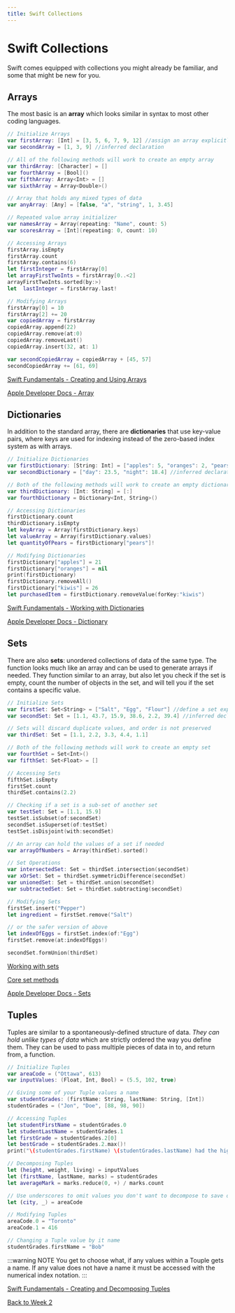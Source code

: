 ```yaml
---
title: Swift Collections
---
```


# Swift Collections

Swift comes equipped with collections you might already be familiar, and some that might be new for you.
<!-- [Gathering inventory with collections <Badge text='Linkedin Learning'/>](https://www.linkedin.com/learning/swift-5-essential-training/gathering-inventory-with-collections?u=2199673) -->

## Arrays

The most basic is an **array** which looks similar in syntax to most other coding languages.

```swift
// Initialize Arrays
var firstArray: [Int] = [3, 5, 6, 7, 9, 12] //assign an array explicitly
var secondArray = [1, 3, 9] //inferred declaration

// All of the following methods will work to create an empty array
var thirdArray: [Character] = []
var fourthArray = [Bool]()
var fifthArray: Array<Int> = []
var sixthArray = Array<Double>()

// Array that holds any mixed types of data
var anyArray: [Any] = [false, "a", "string", 1, 3.45]

// Repeated value array initializer
var namesArray = Array(repeating: "Name", count: 5)
var scoresArray = [Int](repeating: 0, count: 10)

// Accessing Arrays
firstArray.isEmpty
firstArray.count
firstArray.contains(6)
let firstInteger = firstArray[0]
let arrayFirstTwoInts = firstArray[0..<2]
arrayFirstTwoInts.sorted(by:>)
let  lastInteger = firstArray.last!

// Modifying Arrays
firstArray[0] = 10
firstArray[2] += 20
var copiedArray = firstArray
copiedArray.append(22)
copiedArray.remove(at:0)
copiedArray.removeLast()
copiedArray.insert(32, at: 1)

var secondCopiedArray = copiedArray + [45, 57]
secondCopiedArray += [61, 69]
```
<!-- [Swift Arrays <Badge text='Linkedin Learning'/>](https://www.linkedin.com/learning/swift-5-essential-training/swift-arrays?u=2199673) -->
<!-- [Core array methods <Badge text='Linkedin Learning'/>](https://www.linkedin.com/learning/swift-5-essential-training/core-array-methods?u=2199673) -->

[Swift Fundamentals - Creating and Using Arrays <Badge text="Pluralsight"/>](https://app.pluralsight.com/course-player?clipId=106b7818-9c87-4b74-a816-d6507c5bac2a)

[Apple Developer Docs - Array](https://developer.apple.com/documentation/swift/array)

## Dictionaries

In addition to the standard array, there are **dictionaries** that use key-value pairs, where keys are used for indexing instead of the zero-based index system as with arrays.

```swift
// Initialize Dictionaries
var firstDictionary: [String: Int] = ["apples": 5, "oranges": 2, "pears": 4] //assign a dictionary explictly
var secondDictionary = ["day": 23.5, "night": 18.4] //inferred declaration

// Both of the following methods will work to create an empty dictionary
var thirdDictionary: [Int: String] = [:]
var fourthDictionary = Dictionary<Int, String>()

// Accessing Dictionaries
firstDictionary.count
thirdDictionary.isEmpty
let keyArray = Array(firstDictionary.keys)
let valueArray = Array(firstDictionary.values)
let quantityOfPears = firstDictionary["pears"]!

// Modifying Dictionaries
firstDictionary["apples"] = 21
firstDictionary["oranges"] = nil
print(firstDictionary)
firstDictionary.removeAll()
firstDictionary["kiwis"] = 26
let purchasedItem = firstDictionary.removeValue(forKey:"kiwis")
```
<!-- [Swift Dictionaries <Badge text='Linkedin Learning'/>](https://www.linkedin.com/learning/swift-5-essential-training/swift-dictionaries?u=2199673) -->
<!-- [Core dictionary methods <Badge text='Linkedin Learning'/>](https://www.linkedin.com/learning/swift-5-essential-training/core-dictionary-methods?u=2199673) -->

[Swift Fundamentals - Working with Dictionaries <Badge text="Pluralsight"/>](https://app.pluralsight.com/course-player?clipId=dc5c5d05-b044-4d6d-887d-ec14df9b5124)

[Apple Developer Docs - Dictionary](https://developer.apple.com/documentation/swift/dictionary)

## Sets

There are also **sets**: unordered collections of data of the same type. The function looks much like an array and can be used to generate arrays if needed. They function similar to an array, but also let you check if the set is empty, count the number of objects in the set, and will tell you if the set contains a specific value.

```swift
// Initialize Sets
var firstSet: Set<String> = ["Salt", "Egg", "Flour"] //define a set explicitly
var secondSet: Set = [1.1, 43.7, 15.9, 38.6, 2.2, 39.4] //inferred declaration

// Sets will discard duplicate values, and order is not preserved
var thirdSet: Set = [1.1, 2.2, 3.3, 4.4, 1.1]

// Both of the following methods will work to create an empty set
var fourthSet = Set<Int>()
var fifthSet: Set<Float> = []

// Accessing Sets
fifthSet.isEmpty
firstSet.count
thirdSet.contains(2.2)

// Checking if a set is a sub-set of another set
var testSet: Set = [1.1, 15.9]
testSet.isSubset(of:secondSet)
secondSet.isSuperset(of:testSet)
testSet.isDisjoint(with:secondSet)

// An array can hold the values of a set if needed
var arrayOfNumbers = Array(thirdSet).sorted()

// Set Operations
var intersectedSet: Set = thirdSet.intersection(secondSet)
var xOrSet: Set = thirdSet.symmetricDifference(secondSet)
var unionedSet: Set = thirdSet.union(secondSet)
var subtractedSet: Set = thirdSet.subtracting(secondSet)

// Modifying Sets
firstSet.insert("Pepper")
let ingredient = firstSet.remove("Salt")

// or the safer version of above
let indexOfEggs = firstSet.index(of:"Egg")
firstSet.remove(at:indexOfEggs!)

secondSet.formUnion(thirdSet)
```

[Working with sets <Badge text='Linkedin Learning'/>](https://www.linkedin.com/learning/swift-5-essential-training/working-with-sets?u=2199673)

[Core set methods <Badge text='Linkedin Learning'/>](https://www.linkedin.com/learning/swift-5-essential-training/core-set-methods?u=2199673)

[Apple Developer Docs - Sets](https://developer.apple.com/documentation/swift/set)

## Tuples

Tuples are similar to a spontaneously-defined structure of data. *They can hold unlike types of data* which are strictly ordered the way you define them. They can be used to pass multiple pieces of data in to, and return from, a function.

```swift
// Initialize Tuples
var areaCode = ("Ottawa", 613)
var inputValues: (Float, Int, Bool) = (5.5, 102, true)

// Giving some of your Tuple values a name
var studentGrades: (firstName: String, lastName: String, [Int])
studentGrades = ("Jon", "Doe", [88, 98, 90])

// Accessing Tuples
let studentFirstName = studentGrades.0
let studentLastName = studentGrades.1
let firstGrade = studentGrades.2[0]
let bestGrade = studentGrades.2.max()!
print("\(studentGrades.firstName) \(studentGrades.lastName) had the highest mark with \(bestGrade)%")

// Decomposing Tuples
let (height, weight, living) = inputValues
let (firstName, lastName, marks) = studentGrades
let averageMark = marks.reduce(0, +) / marks.count

// Use underscores to omit values you don't want to decompose to save on processing
let (city, _) = areaCode

// Modifying Tuples
areaCode.0 = "Toronto"
areaCode.1 = 416

// Changing a Tuple value by it name 
studentGrades.firstName = "Bob"
```

:::warning NOTE
You get to choose what, if any values within a Touple gets a name. If any value does not have a name it must be accessed with the numerical index notation.
:::
<!-- [Swift Tuples <Badge text='Linkedin Learning'/>](https://www.linkedin.com/learning/swift-5-essential-training/swift-tuples?u=2199673) -->

[Swift Fundamentals - Creating and Decomposing Tuples <Badge text="Pluralsight"/>](https://app.pluralsight.com/course-player?clipId=4aaf7333-6241-41cd-acdf-974891094f4e)

[Back to Week 2](./index.md#during-class)